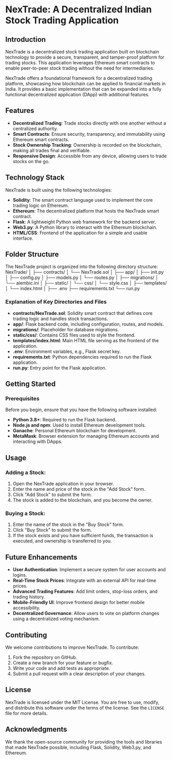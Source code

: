 # NexTrade: A Decentralized Indian Stock Trading Application

## Introduction

NexTrade is a decentralized stock trading application built on blockchain technology to provide a secure, transparent, and tamper-proof platform for trading stocks. This application leverages Ethereum smart contracts to enable peer-to-peer stock trading without the need for intermediaries.

NexTrade offers a foundational framework for a decentralized trading platform, showcasing how blockchain can be applied to financial markets in India. It provides a basic implementation that can be expanded into a fully functional decentralized application (DApp) with additional features.

## Features

- **Decentralized Trading**: Trade stocks directly with one another without a centralized authority.
- **Smart Contracts**: Ensure security, transparency, and immutability using Ethereum smart contracts.
- **Stock Ownership Tracking**: Ownership is recorded on the blockchain, making all trades final and verifiable.
- **Responsive Design**: Accessible from any device, allowing users to trade stocks on the go.

## Technology Stack

NexTrade is built using the following technologies:

- **Solidity**: The smart contract language used to implement the core trading logic on Ethereum.
- **Ethereum**: The decentralized platform that hosts the NexTrade smart contract.
- **Flask**: A lightweight Python web framework for the backend server.
- **Web3.py**: A Python library to interact with the Ethereum blockchain.
- **HTML/CSS**: Frontend of the application for a simple and usable interface.

## Folder Structure

The NexTrade project is organized into the following directory structure:
NexTrade/
│
├── contracts/
│ └── NexTrade.sol
│
├── app/
│ ├── init.py
│ ├── config.py
│ ├── models.py
│ └── routes.py
│
├── migrations/
│ └── alembic.ini
│
├── static/
│ └── css/
│ └── style.css
│
├── templates/
│ └── index.html
│
├── .env
├── requirements.txt
└── run.py



### Explanation of Key Directories and Files

- **contracts/NexTrade.sol**: Solidity smart contract that defines core trading logic and handles stock transactions.
- **app/**: Flask backend code, including configuration, routes, and models.
- **migrations/**: Placeholder for database migrations.
- **static/css/**: Contains CSS files used to style the frontend.
- **templates/index.html**: Main HTML file serving as the frontend of the application.
- **.env**: Environment variables, e.g., Flask secret key.
- **requirements.txt**: Python dependencies required to run the Flask application.
- **run.py**: Entry point for the Flask application.

## Getting Started

### Prerequisites

Before you begin, ensure that you have the following software installed:

- **Python 3.8+**: Required to run the Flask backend.
- **Node.js and npm**: Used to install Ethereum development tools.
- **Ganache**: Personal Ethereum blockchain for development.
- **MetaMask**: Browser extension for managing Ethereum accounts and interacting with DApps.



## Usage

### Adding a Stock:
1. Open the NexTrade application in your browser.
2. Enter the name and price of the stock in the "Add Stock" form.
3. Click "Add Stock" to submit the form.
4. The stock is added to the blockchain, and you become the owner.

### Buying a Stock:
1. Enter the name of the stock in the "Buy Stock" form.
2. Click "Buy Stock" to submit the form.
3. If the stock exists and you have sufficient funds, the transaction is executed, and ownership is transferred to you.

## Future Enhancements
- **User Authentication**: Implement a secure system for user accounts and logins.
- **Real-Time Stock Prices**: Integrate with an external API for real-time prices.
- **Advanced Trading Features**: Add limit orders, stop-loss orders, and trading history.
- **Mobile-Friendly UI**: Improve frontend design for better mobile accessibility.
- **Decentralized Governance**: Allow users to vote on platform changes using a decentralized voting mechanism.

## Contributing

We welcome contributions to improve NexTrade. To contribute:

1. Fork the repository on GitHub.
2. Create a new branch for your feature or bugfix.
3. Write your code and add tests as appropriate.
4. Submit a pull request with a clear description of your changes.

## License

NexTrade is licensed under the MIT License. You are free to use, modify, and distribute this software under the terms of the license. See the `LICENSE` file for more details.

## Acknowledgments

We thank the open-source community for providing the tools and libraries that made NexTrade possible, including Flask, Solidity, Web3.py, and Ethereum.



